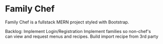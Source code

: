 # Family Chef

Family Chef is a fullstack MERN project styled with Bootstrap.



Backlog:
Implement Login/Registration
Implement families so non-chef's can view and request menus and recipes.
Build import recipe from  3rd party
